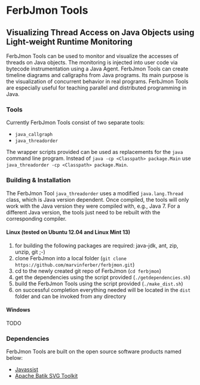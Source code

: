 # FerbJmon Tools
## Visualizing Thread Access on Java Objects using Light-weight Runtime Monitoring
FerbJmon Tools can be used to monitor and visualize the accesses of threads on Java objects. The monitoring is injected into user code via bytecode instrumentation using a Java Agent. FerbJmon Tools can create timeline diagrams and callgraphs from Java programs. Its main purpose is the visualization of concurrent behavior in real programs. FerbJmon Tools are especially useful for teaching parallel and distributed programming in Java.

### Tools
Currently FerbJmon Tools consist of two separate tools:
* `java_callgraph`
* `java_threadorder`

The wrapper scripts provided can be used as replacements for the `java` command line program. Instead of 
`java -cp <Classpath> package.Main`
use
`java_threadorder -cp <Classpath> package.Main`.

### Building & Installation
The FerbJmon Tool `java_threadorder` uses a modified `java.lang.Thread` class, which is Java version dependent. Once compiled, the tools will only work with the Java version they were compiled with, e.g., Java 7. For a different Java version, the tools just need to be rebuilt with the corresponding compiler.

#### Linux (tested on Ubuntu 12.04 and Linux Mint 13)
1. for building the following packages are required: java-jdk, ant, zip, unzip, git ;-)
1. clone FerbJmon into a local folder (`git clone https://github.com/marvinferber/ferbjmon.git`)
2. cd to the newly created git repo of FerbJmon (`cd ferbjmon`)
3. get the dependencies using the script provided (`./getdependencies.sh`)
4. build the FerbJmon Tools using the script provided (`./make_dist.sh`)
5. on successful completion everything needed will be located in the `dist` folder and can be invoked from any directory 

#### Windows
TODO

### Dependencies
FerbJmon Tools are built on the open source software products named below:
* [Javassist](http://jboss-javassist.github.io/javassist/)
* [Apache Batik SVG Toolkit](https://xmlgraphics.apache.org/batik/)
